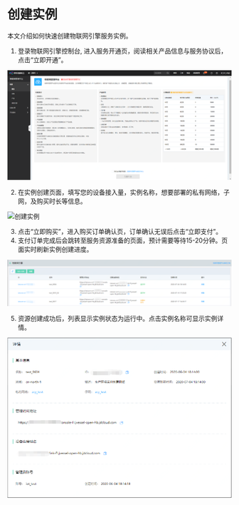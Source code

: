# 创建实例

本文介绍如何快速创建物联网引擎服务实例。

1. 登录物联网引擎控制台, 进入服务开通页，阅读相关产品信息与服务协议后，点击“立即开通”。

![服务开通](../../../../image/IoT/IoT-Core/Getting-Started/Service-Open.png)

2. 在实例创建页面，填写您的设备接入量，实例名称，想要部署的私有网络，子网，及购买时长等信息。

![创建实例](../../../../image/IoT/IoT-Core/Getting-Started/Create-Instance.png)

3. 点击“立即购买”，进入购买订单确认页，订单确认无误后点击“立即支付”。
4. 支付订单完成后会跳转至服务资源准备的页面，预计需要等待15-20分钟。页面实时刷新实例创建进度。

![实例列表](../../../../image/IoT/IoT-Core/Getting-Started/Instance-List.png)

5. 资源创建成功后，列表显示实例状态为运行中。点击实例名称可显示实例详情。

![实例详情](../../../../image/IoT/IoT-Core/Getting-Started/Instance-Info.png)

